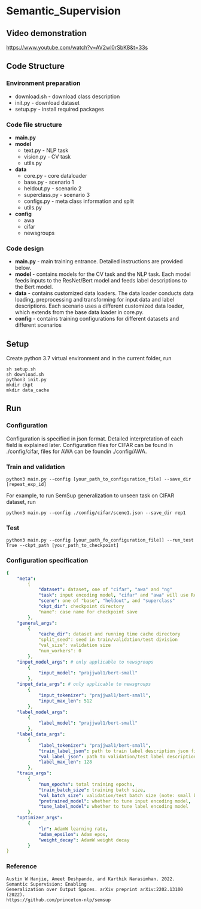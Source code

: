 # Semantic_Supervision

## Video demonstration
https://www.youtube.com/watch?v=AV2wl0rSbK8&t=33s

## Code Structure
### Environment preparation
- download.sh - download class description 
- init.py - download dataset 
- setup.py - install required packages

### Code file structure
- **main.py**
- **model** 
    - text.py - NLP task 
    - vision.py - CV task 
    - utils.py
- **data**
    - core.py - core dataloader
    - base.py - scenario 1
    - heldout.py - scenario 2
    - superclass.py - scenario 3
    - configs.py - meta class information and split
    - utils.py
- **config** 
    - awa
    - cifar
    - newsgroups

### Code design
- **main.py** - main training entrance. Detailed instructions are provided below.
- **model** - contains models for the CV task and the NLP task. Each model feeds inputs to the ResNet/Bert model and feeds label descriptions to the Bert model. 
- **data** - contains customized data loaders. The data loader conducts data loading, preprocessing and transforming for input data and label descriptions. Each scenario uses a different customized data loader, which extends from the base data loader in core.py.
- **config** - contains training configurations for different datasets and different scenarios


## Setup


Create python 3.7 virtual environment and in the current folder, run
```shell
sh setup.sh
sh download.sh
python3 init.py
mkdir ckpt
mkdir data_cache
```

## Run
### Configuration
Configuration is specified in json format. Detailed interpretation of each field is explained later. Configuration files for CIFAR can be found in ./config/cifar, files for AWA can be foundin ./config/AWA. 

### Train and validation
```shell
python3 main.py --config [your_path_to_configuration_file] --save_dir [repeat_exp_id]
```

For example, to run SemSup generalization to unseen task on CIFAR dataset, run 

```shell
python3 main.py --config ./config/cifar/scene1.json --save_dir rep1
```

### Test
```shell
python3 main.py --config [your_path_fo_configuration_file]] --run_test True --ckpt_path [your_path_to_checkpoint]
```

### Configuration specification

```yaml
{
    "meta": 
        {
            "dataset": dataset, one of "cifar", "awa" and "ng"
            "task": input encoding model, "cifar" and "awa" will use ResNetSemSup, "ng" will use BertSemSup
            "scene": one of "base", "heldout", and "superclass"
            "ckpt_dir": checkpoint directory
            "name": case name for checkpoint save
        },
    "general_args":
        {
            "cache_dir": dataset and running time cache directory
            "split_seed": seed in train/validation/test division
            "val_size": validation size
            "num_workers": 0
        },
    "input_model_args": # only applicable to newsgroups
        {
            "input_model": "prajjwal1/bert-small" 
        },
    "input_data_args": # only applicable to newsgroups
        {
            "input_tokenizer": "prajjwal1/bert-small",
            "input_max_len": 512
        },
    "label_model_args":
        {
            "label_model": "prajjwal1/bert-small"
        },
    "label_data_args":
        {
            "label_tokenizer": "prajjwal1/bert-small",
            "train_label_json": path to train label description json file,
            "val_label_json": path to validation/test label description json file,
            "label_max_len": 128
        },
    "train_args":
        {
            "num_epochs": total training epochs,
            "train_batch_size": training batch size,
            "val_batch_size": validation/test batch size (note: small batch size on test gives more stable results),
            "pretrained_model": whether to tune input encoding model,
            "tune_label_model": whether to tune label encoding model
        },
    "optimizer_args":
        {
            "lr": AdamW learning rate,
            "adam_epsilon": Adam epos,
            "weight_decay": AdamW weight decay
        }
}
```
### Reference
    Austin W Hanjie, Ameet Deshpande, and Karthik Narasimhan. 2022. Semantic Supervision: Enabling
    Generalization over Output Spaces. arXiv preprint arXiv:2202.13100 (2022).
    https://github.com/princeton-nlp/semsup

